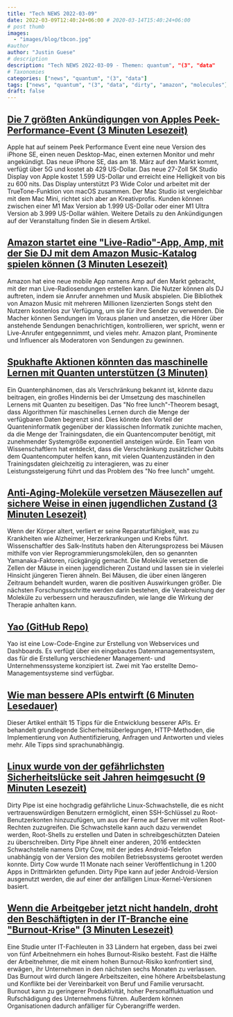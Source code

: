 ```yaml
---
title: "Tech NEWS 2022-03-09"
date: 2022-03-09T12:40:24+06:00 # 2020-03-14T15:40:24+06:00
# post thumb
images:
  - "images/blog/tbcon.jpg"
#author
author: "Justin Guese"
# description
description: "Tech NEWS 2022-03-09 - Themen: quantum", "(3", "data"
# Taxonomies
categories: ["news", "quantum", "(3", "data"]
tags: ["news", "quantum", "(3", "data", "dirty", "amazon", "molecules"]
draft: false
---
```


## [Die 7 größten Ankündigungen von Apples Peek-Performance-Event (3 Minuten Lesezeit)](https://www.theverge.com/2022/3/8/22965564/apple-event-iphone-se-ipad-air-m1-ultra-mac-studio-display-biggest-announcements?scrolla=5eb6d68b7fedc32c19ef33b4)

 Apple hat auf seinem Peek Performance Event eine neue Version des iPhone SE, einen neuen Desktop-Mac, einen externen Monitor und mehr angekündigt. Das neue iPhone SE, das am 18. März auf den Markt kommt, verfügt über 5G und kostet ab 429 US-Dollar. Das neue 27-Zoll 5K Studio Display von Apple kostet 1.599 US-Dollar und erreicht eine Helligkeit von bis zu 600 nits. Das Display unterstützt P3 Wide Color und arbeitet mit der TrueTone-Funktion von macOS zusammen. Der Mac Studio ist vergleichbar mit dem Mac Mini, richtet sich aber an Kreativprofis. Kunden können zwischen einer M1 Max Version ab 1.999 US-Dollar oder einer M1 Ultra Version ab 3.999 US-Dollar wählen. Weitere Details zu den Ankündigungen auf der Veranstaltung finden Sie in diesem Artikel.

## [Amazon startet eine "Live-Radio"-App, Amp, mit der Sie DJ mit dem Amazon Music-Katalog spielen können (3 Minuten Lesezeit)](https://techcrunch.com/2022/03/08/amazon-launches-a-live-radio-app-amp-which-lets-you-play-dj-with-the-amazon-music-catalog/)

 Amazon hat eine neue mobile App namens Amp auf den Markt gebracht, mit der man Live-Radiosendungen erstellen kann. Die Nutzer können als DJ auftreten, indem sie Anrufer annehmen und Musik abspielen. Die Bibliothek von Amazon Music mit mehreren Millionen lizenzierten Songs steht den Nutzern kostenlos zur Verfügung, um sie für ihre Sender zu verwenden. Die Macher können Sendungen im Voraus planen und ansetzen, die Hörer über anstehende Sendungen benachrichtigen, kontrollieren, wer spricht, wenn er Live-Anrufer entgegennimmt, und vieles mehr. Amazon plant, Prominente und Influencer als Moderatoren von Sendungen zu gewinnen.

## [Spukhafte Aktionen könnten das maschinelle Lernen mit Quanten unterstützen (3 Minuten)](https://spectrum.ieee.org/quantum-machine-learning)

 Ein Quantenphänomen, das als Verschränkung bekannt ist, könnte dazu beitragen, ein großes Hindernis bei der Umsetzung des maschinellen Lernens mit Quanten zu beseitigen. Das "No free lunch"-Theorem besagt, dass Algorithmen für maschinelles Lernen durch die Menge der verfügbaren Daten begrenzt sind. Dies könnte den Vorteil der Quanteninformatik gegenüber der klassischen Informatik zunichte machen, da die Menge der Trainingsdaten, die ein Quantencomputer benötigt, mit zunehmender Systemgröße exponentiell ansteigen würde. Ein Team von Wissenschaftlern hat entdeckt, dass die Verschränkung zusätzlicher Qubits dem Quantencomputer helfen kann, mit vielen Quantenzuständen in den Trainingsdaten gleichzeitig zu interagieren, was zu einer Leistungssteigerung führt und das Problem des "No free lunch" umgeht.

## [Anti-Aging-Moleküle versetzen Mäusezellen auf sichere Weise in einen jugendlichen Zustand (3 Minuten Lesezeit)](https://newatlas.com/health-wellbeing/anti-aging-molecules-reset-cells-youthful-states/)

 Wenn der Körper altert, verliert er seine Reparaturfähigkeit, was zu Krankheiten wie Alzheimer, Herzerkrankungen und Krebs führt. Wissenschaftler des Salk-Instituts haben den Alterungsprozess bei Mäusen mithilfe von vier Reprogrammierungsmolekülen, den so genannten Yamanaka-Faktoren, rückgängig gemacht. Die Moleküle versetzen die Zellen der Mäuse in einen jugendlicheren Zustand und lassen sie in vielerlei Hinsicht jüngeren Tieren ähneln. Bei Mäusen, die über einen längeren Zeitraum behandelt wurden, waren die positiven Auswirkungen größer. Die nächsten Forschungsschritte werden darin bestehen, die Verabreichung der Moleküle zu verbessern und herauszufinden, wie lange die Wirkung der Therapie anhalten kann.

## [Yao (GitHub Repo)](https://github.com/YaoApp/yao)

 Yao ist eine Low-Code-Engine zur Erstellung von Webservices und Dashboards. Es verfügt über ein eingebautes Datenmanagementsystem, das für die Erstellung verschiedener Management- und Unternehmenssysteme konzipiert ist. Zwei mit Yao erstellte Demo-Managementsysteme sind verfügbar.

## [Wie man bessere APIs entwirft (6 Minuten Lesedauer)](https://r.bluethl.net/how-to-design-better-apis)

 Dieser Artikel enthält 15 Tipps für die Entwicklung besserer APIs. Er behandelt grundlegende Sicherheitsüberlegungen, HTTP-Methoden, die Implementierung von Authentifizierung, Anfragen und Antworten und vieles mehr. Alle Tipps sind sprachunabhängig.

## [Linux wurde von der gefährlichsten Sicherheitslücke seit Jahren heimgesucht (9 Minuten Lesezeit)](https://arstechnica.com/information-technology/2022/03/linux-has-been-bitten-by-its-most-high-severity-vulnerability-in-years/)

 Dirty Pipe ist eine hochgradig gefährliche Linux-Schwachstelle, die es nicht vertrauenswürdigen Benutzern ermöglicht, einen SSH-Schlüssel zu Root-Benutzerkonten hinzuzufügen, um aus der Ferne auf Server mit vollen Root-Rechten zuzugreifen. Die Schwachstelle kann auch dazu verwendet werden, Root-Shells zu erstellen und Daten in schreibgeschützten Dateien zu überschreiben. Dirty Pipe ähnelt einer anderen, 2016 entdeckten Schwachstelle namens Dirty Cow, mit der jedes Android-Telefon unabhängig von der Version des mobilen Betriebssystems gerootet werden konnte. Dirty Cow wurde 11 Monate nach seiner Veröffentlichung in 1.200 Apps in Drittmärkten gefunden. Dirty Pipe kann auf jeder Android-Version ausgenutzt werden, die auf einer der anfälligen Linux-Kernel-Versionen basiert.

## [Wenn die Arbeitgeber jetzt nicht handeln, droht den Beschäftigten in der IT-Branche eine "Burnout-Krise" (3 Minuten Lesezeit)](https://www.zdnet.com/article/tech-workers-face-a-burnout-crisis-unless-employers-act-now/)

 Eine Studie unter IT-Fachleuten in 33 Ländern hat ergeben, dass bei zwei von fünf Arbeitnehmern ein hohes Burnout-Risiko besteht. Fast die Hälfte der Arbeitnehmer, die mit einem hohen Burnout-Risiko konfrontiert sind, erwägen, ihr Unternehmen in den nächsten sechs Monaten zu verlassen. Das Burnout wird durch längere Arbeitszeiten, eine höhere Arbeitsbelastung und Konflikte bei der Vereinbarkeit von Beruf und Familie verursacht. Burnout kann zu geringerer Produktivität, hoher Personalfluktuation und Rufschädigung des Unternehmens führen. Außerdem können Organisationen dadurch anfälliger für Cyberangriffe werden.

